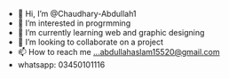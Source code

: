 - 👋 Hi, I’m @Chaudhary-Abdullah1
- 👀 I’m interested in progrmming
- 🌱 I’m currently learning web and graphic designing
- 💞️ I’m looking to collaborate on a project
- 📫 How to reach me ...abdullahaslam15520@gmail.com
- whatsapp: 03450101116

<!---
Chaudhary-Abdullah1/Chaudhary-Abdullah1 is a ✨ special ✨ repository because its `README.md` (this file) appears on your GitHub profile.
You can click the Preview link to take a look at your changes.
--->
